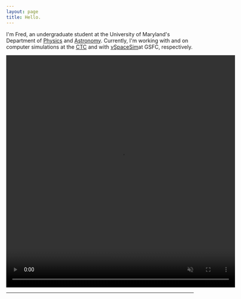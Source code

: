 ```yaml
---
layout: page
title: Hello.
---
```


I'm Fred, an undergraduate student at the University of Maryland's Department of [Physics](https://umdphysics.umd.edu/) and [Astronomy](https://www.astro.umd.edu/). Currently, I'm  working with and on computer simulations at the [CTC](https://www.astro.umd.edu/rareas/ctc/) and with [$\nu$SpaceSim](https://heasarc.gsfc.nasa.gov/docs/nuSpaceSim/)at GSFC, respectively.  

<p align="center">
<video width=" 615" height="625.13"  loop="loop" muted="muted" plays-inline="true" controls autoplay>
  <source type="video/mp4" src="https://terpconnect.umd.edu/~fgarcia4/cosmology/halo_D/fs07_ms10/movies/tests/rotation.mp4">
</video>
</p>
 
--------------

